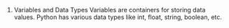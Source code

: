 1. Variables and Data Types
Variables are containers for storing data values. Python has various data types like int, float, string, boolean, etc.
